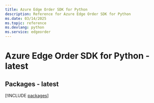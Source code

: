 ```yaml
---
title: Azure Edge Order SDK for Python
description: Reference for Azure Edge Order SDK for Python
ms.date: 03/14/2025
ms.topic: reference
ms.devlang: python
ms.service: edgeorder
---
```

# Azure Edge Order SDK for Python - latest
## Packages - latest
[!INCLUDE [packages](edge-order-index.md)]